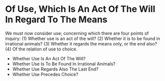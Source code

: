 # Of Use, Which Is An Act Of The Will In Regard To The Means

We must now consider use; concerning which there are four points of inquiry:
(1) Whether use is an act of the will?
(2) Whether it is to be found in irrational animals?
(3) Whether it regards the means only, or the end also?
(4) Of the relation of use to choice.

* Whether Use Is An Act Of The Will?
* Whether Use Is To Be Found In Irrational Animals?
* Whether Use Regards Also The Last End?
* Whether Use Precedes Choice?